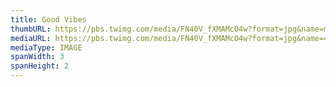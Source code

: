 ```yaml
---
title: Good Vibes
thumbURL: https://pbs.twimg.com/media/FN40V_fXMAMcO4w?format=jpg&name=medium
mediaURL: https://pbs.twimg.com/media/FN40V_fXMAMcO4w?format=jpg&name=4096x4096
mediaType: IMAGE
spanWidth: 3
spanHeight: 2
---
```

